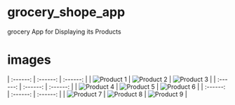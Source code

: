 # grocery_shope_app
grocery App for Displaying its Products

# images
| :------: | :------: | :------: |
| ![Product 1](img/app1.jpg) | ![Product 2](img/app2.jpg) | ![Product 3](img/app3.jpg) |
| :------: | :------: | :------: |
| ![Product 4](img/app4.jpg) | ![Product 5](img/app5.jpg) | ![Product 6](img/app6.jpg) |
| :------: | :------: | :------: |
| ![Product 7](img/app7.jpg) | ![Product 8](img/app8.jpg) | ![Product 9](img/app9.jpg) |

